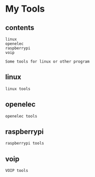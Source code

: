 # My Tools

## contents

	linux
	openelec
	raspberrypi
	voip

    Some tools for linux or other program

## linux

	linux tools

## openelec

	openelec tools

## raspberrypi

	raspberrypi tools

## voip

	VOIP tools


